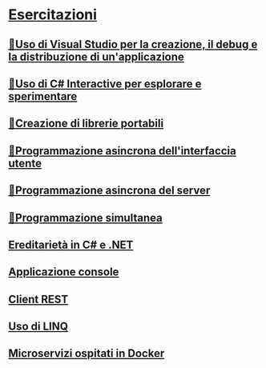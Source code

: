 # [Esercitazioni](index.md)
## [🔧Uso di Visual Studio per la creazione, il debug e la distribuzione di un'applicazione](create-debug-deploy.md)
## [🔧Uso di C# Interactive per esplorare e sperimentare](exploring-with-csharp-interactive.md)
## [🔧Creazione di librerie portabili](creating-portable-libraries.md)
## [🔧Programmazione asincrona dell'interfaccia utente](asynchronous-ui-programming.md)
## [🔧Programmazione asincrona del server](asynchronous-server-programming.md)
## [🔧Programmazione simultanea](concurrent-programming.md)
## [Ereditarietà in C# e .NET](inheritance.md)
## [Applicazione console](console-teleprompter.md)
## [Client REST](console-webapiclient.md)
## [Uso di LINQ](working-with-linq.md)
## [Microservizi ospitati in Docker](microservices.md)
   
